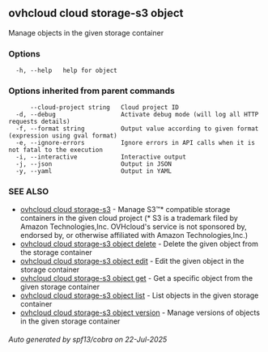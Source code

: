 ## ovhcloud cloud storage-s3 object

Manage objects in the given storage container

### Options

```
  -h, --help   help for object
```

### Options inherited from parent commands

```
      --cloud-project string   Cloud project ID
  -d, --debug                  Activate debug mode (will log all HTTP requests details)
  -f, --format string          Output value according to given format (expression using gval format)
  -e, --ignore-errors          Ignore errors in API calls when it is not fatal to the execution
  -i, --interactive            Interactive output
  -j, --json                   Output in JSON
  -y, --yaml                   Output in YAML
```

### SEE ALSO

* [ovhcloud cloud storage-s3](ovhcloud_cloud_storage-s3.md)	 - Manage S3™* compatible storage containers in the given cloud project (* S3 is a trademark filed by Amazon Technologies,Inc. OVHcloud's service is not sponsored by, endorsed by, or otherwise affiliated with Amazon Technologies,Inc.)
* [ovhcloud cloud storage-s3 object delete](ovhcloud_cloud_storage-s3_object_delete.md)	 - Delete the given object from the storage container
* [ovhcloud cloud storage-s3 object edit](ovhcloud_cloud_storage-s3_object_edit.md)	 - Edit the given object in the storage container
* [ovhcloud cloud storage-s3 object get](ovhcloud_cloud_storage-s3_object_get.md)	 - Get a specific object from the given storage container
* [ovhcloud cloud storage-s3 object list](ovhcloud_cloud_storage-s3_object_list.md)	 - List objects in the given storage container
* [ovhcloud cloud storage-s3 object version](ovhcloud_cloud_storage-s3_object_version.md)	 - Manage versions of objects in the given storage container

###### Auto generated by spf13/cobra on 22-Jul-2025
